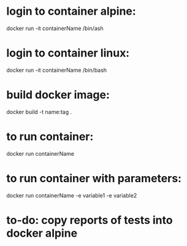 # login to container alpine:
docker run -it containerName /bin/ash

# login to container linux:
docker run -it containerName /bin/bash

# build docker image:
docker build -t name:tag .

# to run container:
docker run containerName

# to run container with parameters:
docker run containerName -e variable1 -e variable2

# to-do: copy reports of tests into docker alpine
